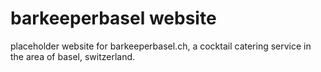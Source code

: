# barkeeperbasel website
placeholder website for barkeeperbasel.ch, a cocktail catering service in the area of basel, switzerland. 
